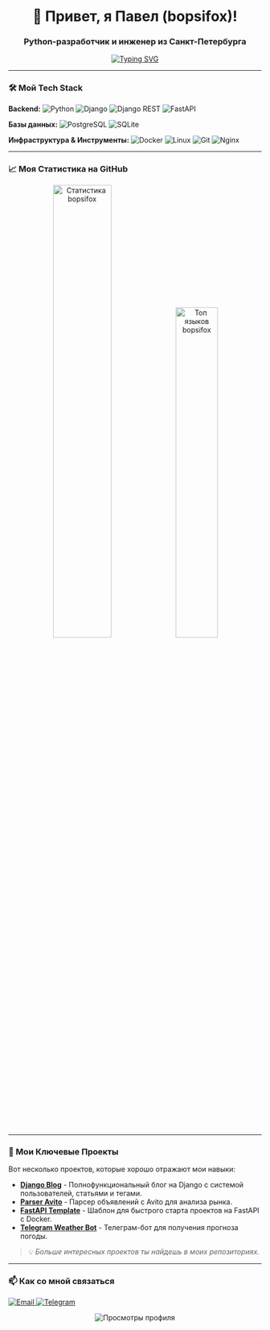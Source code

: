 <h1 align="center">👋 Привет, я Павел (bopsifox)!</h1>
<h3 align="center">Python-разработчик и инженер из Санкт-Петербурга</h3>

<p align="center">
  <a href="https://git.io/typing-svg"><img src="https://readme-typing-svg.demolab.com?font=Fira+Code&pause=1000&color=22F77B&center=true&vCenter=true&width=435&lines=Python+Backend+Developer;Django+Django+REST;Linux+%26+Docker;Люблю+автоматизировать+всё" alt="Typing SVG" /></a>
</p>

---

### 🛠️ Мой Tech Stack

**Backend:**
![Python](https://img.shields.io/badge/Python-3776AB?style=for-the-badge&logo=python&logoColor=white)
![Django](https://img.shields.io/badge/Django-092E20?style=for-the-badge&logo=django&logoColor=white)
![Django REST](https://img.shields.io/badge/Django_REST-ff1709?style=for-the-badge&logo=django&logoColor=white)
![FastAPI](https://img.shields.io/badge/FastAPI-005571?style=for-the-badge&logo=fastapi)

**Базы данных:**
![PostgreSQL](https://img.shields.io/badge/PostgreSQL-316192?style=for-the-badge&logo=postgresql&logoColor=white)
![SQLite](https://img.shields.io/badge/SQLite-07405E?style=for-the-badge&logo=sqlite&logoColor=white)

**Инфраструктура & Инструменты:**
![Docker](https://img.shields.io/badge/Docker-2CA5E0?style=for-the-badge&logo=docker&logoColor=white)
![Linux](https://img.shields.io/badge/Linux-FCC624?style=for-the-badge&logo=linux&logoColor=black)
![Git](https://img.shields.io/badge/Git-F05033?style=for-the-badge&logo=git&logoColor=white)
![Nginx](https://img.shields.io/badge/Nginx-009639?style=for-the-badge&logo=nginx&logoColor=white)

---

### 📈 Моя Статистика на GitHub

<p align="center">
  <img src="https://github-readme-stats.vercel.app/api?username=bopsifox&show_icons=true&theme=radical&hide_border=true" alt="Статистика bopsifox" width="48%" />
  <img src="https://github-readme-stats.vercel.app/api/top-langs/?username=bopsifox&layout=compact&theme=radical&hide_border=true" alt="Топ языков bopsifox" width="41%" />
</p>

---

### 🚀 Мои Ключевые Проекты

Вот несколько проектов, которые хорошо отражают мои навыки:

- **[Django Blog](https://github.com/bopsifox/django_blog)** - Полнофункциональный блог на Django с системой пользователей, статьями и тегами.
- **[Parser Avito](https://github.com/bopsifox/parser_avito)** - Парсер объявлений с Avito для анализа рынка.
- **[FastAPI Template](https://github.com/bopsifox/fastapi_template)** - Шаблон для быстрого старта проектов на FastAPI с Docker.
- **[Telegram Weather Bot](https://github.com/bopsifox/tg_weather_bot)** - Телеграм-бот для получения прогноза погоды.

> 💡 *Больше интересных проектов ты найдешь в моих репозиториях.*

---

### 📫 Как со мной связаться

<p align="left">
  <a href="mailto:pashok.komarov.2000@mail.ru">
    <img src="https://img.shields.io/badge/Email-D14836?style=for-the-badge&logo=gmail&logoColor=white" alt="Email"/>
  </a>
  <a href="https://t.me/bopsifox">
    <img src="https://img.shields.io/badge/Telegram-2CA5E0?style=for-the-badge&logo=telegram&logoColor=white" alt="Telegram"/>
  </a>
  <!-- Можно добавить ссылку на LinkedIn или HH, если есть -->
</p>

<p align="center">
  <img src="https://komarev.com/ghpvc/?username=bopsifox&color=blueviolet" alt="Просмотры профиля" />
</p>
